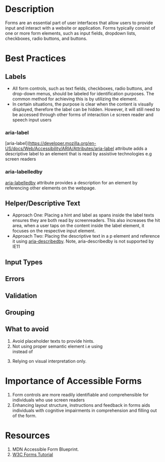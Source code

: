 # Description

Forms are an essential part of user interfaces that allow users to provide input and interact with a website or application. Forms typically consist of one or more form elements, such as input fields, dropdown lists, checkboxes, radio buttons, and buttons.

# Best Practices

## Labels

- All form controls, such as text fields, checkboxes, radio buttons, and drop-down menus, should be labeled for identification purposes. The common method for achieving this is by utilizing the <label> element.
- In certain situations, the purpose is clear when the content is visually displayed, therefore the label can be hidden. However, it will still need to be accessed through other forms of interaction i.e screen reader and speech input users

### aria-label

[aria-label](https://developer.mozilla.org/en-US/docs/Web/Accessibility/ARIA/Attributes/aria-label attribute adds a descriptive label to an element that is read by assistive technologies e.g screen readers

### aria-labelledby

[aria-labelledby](https://developer.mozilla.org/en-US/docs/Web/Accessibility/ARIA/Attributes/aria-labelledby) attribute provides a description for an element by referencing other elements on the webpage.

## Helper/Descriptive Text

- Approach One: Placing a hint and label as spans inside the label texts ensures they are both read by screenreaders. This also increases the hit area, when a user taps on the content inside the label element, it focuses on the respective input element.
- Approach Two: Placing the descriptive text in a p element and reference it using [aria-describedby](https://developer.mozilla.org/en-US/docs/Web/Accessibility/ARIA/Attributes/aria-describedby). Note, aria-describedby is not supported by IE11

## Input Types

## Errors

## Validation

## Grouping

## What to avoid

1. Avoid placeholder texts to provide hints.
2. Not using proper semantic element i.e using <div> instead of <form>
3. Relying on visual interpretation only.

# Importance of Accessible Forms

1. Form controls are more readily identifiable and comprehensible for individuals who use screen readers
2. Enhancing layout structure, instructions and feedback in forms aids individuals with cognitive impairments in comprehension and filling out of the form.

# Resources

1. MDN Accessible Form Blueprint.
2. [W3C Forms Tutorial](https://www.w3.org/WAI/tutorials/forms/)
